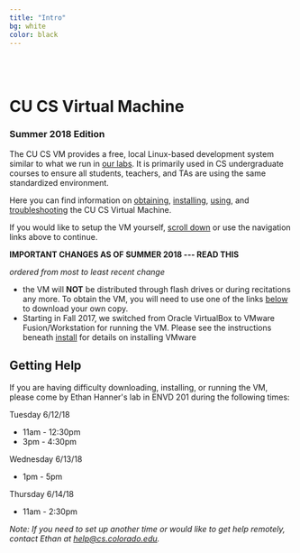 ```yaml
---
title: "Intro"
bg: white
color: black
---
```


<div class="center">    
     <span class="center fa-stack subtlecircle" style="font-size:100px; background:#e8e8e8">
           <i class="fa fa-circle fa-stack-2x text-white"></i>
           <i class="fa fa-desktop fa-stack-1x text-black"></i>
     </span>
     <br>
     <br>
</div>

# CU CS Virtual Machine

### Summer 2018 Edition

The CU CS VM provides a free, local Linux-based development system
similar to what we run in
[our labs](https://csel.cs.colorado.edu). It is primarily used in CS
undergraduate courses to ensure all students, teachers, and TAs are
using the same standardized environment.

Here you can find information on [obtaining](#obtain),
[installing](#install), [using](#usage), and [troubleshooting](#faq)
the CU CS Virtual Machine.

If you would like to setup the VM yourself, [scroll down](#obtain) or
use the navigation links above to continue.

**IMPORTANT CHANGES AS OF SUMMER 2018 --- READ THIS**

*ordered from most to least recent change*

- the VM will **NOT** be distributed through flash drives or during recitations any more. To obtain the VM, you will need to use one of the links [below](#obtain) to download your own copy.
- Starting in Fall 2017, we switched from Oracle VirtualBox to VMware Fusion/Workstation for running the VM. Please see the instructions beneath [install](#install) for details on installing VMware


## Getting Help

If you are having difficulty downloading, installing, or running the VM,
please come by Ethan Hanner's lab in ENVD 201 during the following times:


Tuesday 6/12/18

- 11am - 12:30pm
- 3pm - 4:30pm

Wednesday 6/13/18

- 1pm - 5pm

Thursday 6/14/18

- 11am - 2:30pm


_Note: If you need to set up another time or would like to get help remotely, 
contact Ethan at [help@cs.colorado.edu](mailto:help@cs.colorado.edu)._

